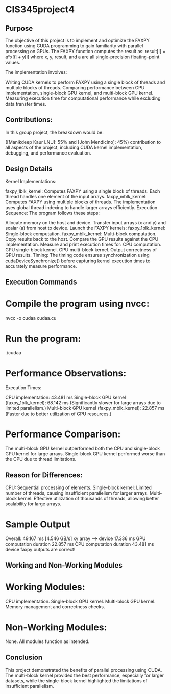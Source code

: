 # CIS345project4

Purpose
---------

The objective of this project is to implement and optimize the FAXPY function using CUDA programming to gain familiarity with parallel processing on GPUs. The FAXPY function computes the result as:
result[i] = 𝑎*x[i] + y[i]
where x, y, result, and a are all single-precision floating-point values.

The implementation involves:

Writing CUDA kernels to perform FAXPY using a single block of threads and multiple blocks of threads.
Comparing performance between CPU implementation, single-block GPU kernel, and multi-block GPU kernel.
Measuring execution time for computational performance while excluding data transfer times.

Contributions:
----------------
In this group project, the breakdown would be:

([Manikdeep Kaur LNU]: 55% and [John Mendicino]: 45%) contribution to all aspects of the project, including CUDA kernel implementation, debugging, and performance evaluation.

Design Details
--------------

Kernel Implementations:

faxpy_1blk_kernel: Computes FAXPY using a single block of threads. Each thread handles one element of the input arrays.
faxpy_mblk_kernel: Computes FAXPY using multiple blocks of threads. The implementation uses global thread indexing to handle larger arrays efficiently.
Execution Sequence: The program follows these steps:

Allocate memory on the host and device.
Transfer input arrays (x and y) and scalar (a) from host to device.
Launch the FAXPY kernels:
faxpy_1blk_kernel: Single-block computation.
faxpy_mblk_kernel: Multi-block computation.
Copy results back to the host.
Compare the GPU results against the CPU implementation.
Measure and print execution times for:
CPU computation.
GPU single-block kernel.
GPU multi-block kernel.
Output correctness of GPU results.
Timing: The timing code ensures synchronization using cudaDeviceSynchronize() before capturing kernel execution times to accurately measure performance.

Execution Commands
------------------
Compile the program using nvcc:
===========================

nvcc -o cudaa cudaa.cu

Run the program:
================

./cudaa

Performance Observations:
========================

Execution Times:

CPU implementation: 43.481 ms
Single-block GPU kernel (faxpy_1blk_kernel): 68.142 ms
(Significantly slower for large arrays due to limited parallelism.)
Multi-block GPU kernel (faxpy_mblk_kernel): 22.857 ms
(Faster due to better utilization of GPU resources.)

Performance Comparison:
=======================

The multi-block GPU kernel outperformed both the CPU and single-block GPU kernel for large arrays.
Single-block GPU kernel performed worse than the CPU due to thread limitations.

Reason for Differences:
--------------------------

CPU: Sequential processing of elements.
Single-block kernel: Limited number of threads, causing insufficient parallelism for larger arrays.
Multi-block kernel: Effective utilization of thousands of threads, allowing better scalability for large arrays.

Sample Output
==============

Overall: 49.167 ms        [4.546 GB/s]
xy array --> device 17.336 ms
GPU computation duration 22.857 ms
CPU computation duration 43.481 ms
device faxpy outputs are correct!


Working and Non-Working Modules
-------------------------------

Working Modules:
================
CPU implementation.
Single-block GPU kernel.
Multi-block GPU kernel.
Memory management and correctness checks.

Non-Working Modules:
====================
None. All modules function as intended.

Conclusion
----------
This project demonstrated the benefits of parallel processing using CUDA. The multi-block kernel provided the best performance, especially for larger datasets, while the single-block kernel highlighted the limitations of insufficient parallelism.

